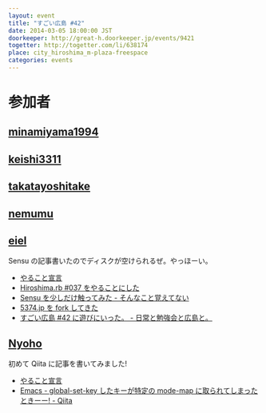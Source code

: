 ```yaml
---
layout: event
title: "すごい広島 #42"
date: 2014-03-05 18:00:00 JST
doorkeeper: http://great-h.doorkeeper.jp/events/9421
togetter: http://togetter.com/li/638174
place: city_hiroshima_m-plaza-freespace
categories: events
---
```


# 参加者


## [minamiyama1994](https://github.com/minamiyama1994)


## [keishi3311](https://github.com/keishi3311)


## [takatayoshitake](http://twitter.com/takatayoshitake)


## [nemumu](https://github.com/nemumu)


## [eiel](http://eiel.info/)

Sensu の記事書いたのでディスクが空けられるぜ。やっほーい。

* [やること宣言](https://github.com/great-h/great-h.github.io/issues/724)
* [Hiroshima.rb #037 をやることにした](http://hiroshimarb.doorkeeper.jp/events/9604)
* [Sensu を少しだけ触ってみた - そんなこと覚えてない](http://blog.eiel.info/blog/2014/03/05/sensu-abc/)
* [5374.jp を fork してきた](https://github.com/great-h/5374)
* [すごい広島 #42 に遊びにいった。 - 日常と勉強会と広島と。](http://eielh-life.tumblr.com/post/78657743488/42)


## [Nyoho](http://nyoho.jp/)

初めて Qiita に記事を書いてみました!

* [やること宣言](https://github.com/great-h/great-h.github.io/issues/731)
* [Emacs - global-set-key したキーが特定の mode-map に取られてしまったときーー! - Qiita](http://qiita.com/NeXTSTEP2OSX/items/ad3f2cef84f88690ddb1)

